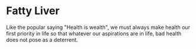 # Fatty Liver

Like the popular saying "Health is wealth", we must always make health our first priority in life so that whatever our aspirations are in life, bad health does not pose as a deterrent.
